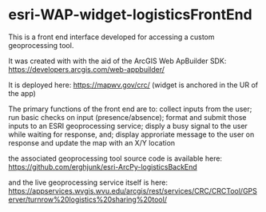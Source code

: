 # esri-WAP-widget-logisticsFrontEnd
This is a front end interface developed for accessing a custom geoprocessing tool.

It was created with with the aid of the ArcGIS Web ApBuilder SDK:  https://developers.arcgis.com/web-appbuilder/

It is deployed here: https://mapwv.gov/crc/ (widget is anchored in the UR of the app)

The primary functions of the front end are to:
collect inputs from the user; run basic checks on input (presence/absence); format and submit those inputs to an ESRI geoprocessing service; disply a busy signal to the user while waiting for response, and; display approriate message to the user on response and update the map with an X/Y location

the associated geoprocessing tool source code is available here: https://github.com/erghjunk/esri-ArcPy-logisticsBackEnd

and the live geoprocessing service itself is here: https://appservices.wvgis.wvu.edu/arcgis/rest/services/CRC/CRCTool/GPServer/turnrow%20logistics%20sharing%20tool/
